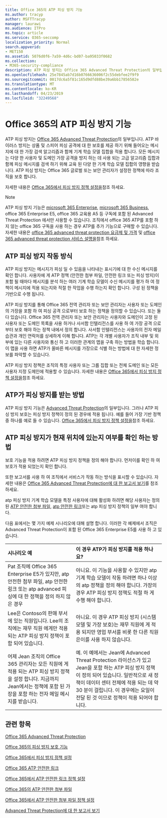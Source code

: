 ```yaml
---
title: Office 365의 ATP 피싱 방지 기능
ms.author: tracyp
author: MSFTTracyp
manager: laurawi
ms.audience: ITPro
ms.topic: article
ms.service: O365-seccomp
localization_priority: Normal
search.appverid:
- MET150
ms.assetid: 5076d0f6-7a59-4d6c-bd07-ba95033f0682
ms.collection:
- M365-security-compliance
description: ATP 피싱 방지는 Office 365 Advanced Threat Protection의 일부입니다. ATP 바이러스 방지는 상품 및 스피어 피싱 공격에 대 한 보호를 제공 하기 위해 들어오는 메시지에 대 한 가장 검색 알고리즘과 함께 기계 학습 모델 집합을 적용 합니다. 모든 메시지는 다양 한 사용자 및 도메인 가장 공격을 방지 하는 데 사용 되는 고급 알고리즘 집합과 함께 피싱 메시지를 검색 하기 위해 교육 된 다양 한 기계 학습 모델 집합의 영향을 받습니다.
ms.openlocfilehash: 25e7845ab7d16b0766636006f2c55debfee2f9f9
ms.sourcegitcommit: 0017dc6a5f81c165d9dfd88be39a6bb17856582e
ms.translationtype: MT
ms.contentlocale: ko-KR
ms.lasthandoff: 04/23/2019
ms.locfileid: "32249568"
---
```

# <a name="atp-anti-phishing-capabilities-in-office-365"></a>Office 365의 ATP 피싱 방지 기능

ATP 피싱 방지는 [Office 365 Advanced Threat Protection](office-365-atp.md)의 일부입니다. ATP 바이러스 방지는 상품 및 스피어 피싱 공격에 대 한 보호를 제공 하기 위해 들어오는 메시지에 대 한 가장 검색 알고리즘과 함께 기계 학습 모델 집합을 적용 합니다. 모든 메시지는 다양 한 사용자 및 도메인 가장 공격을 방지 하는 데 사용 되는 고급 알고리즘 집합과 함께 피싱 메시지를 검색 하기 위해 교육 된 다양 한 기계 학습 모델 집합의 영향을 받습니다. ATP 피싱 방지는 Office 365 글로벌 또는 보안 관리자가 설정한 정책에 따라 조직을 보호 합니다.
  
자세한 내용은 [Office 365에서 피싱 방지 정책 설정을](set-up-anti-phishing-policies.md)참조 하세요.
  
> [!NOTE]
> ATP 피싱 방지 기능은 [microsoft 365 Enterprise](https://www.microsoft.com/microsoft-365/enterprise/home), [microsoft 365 Business](https://www.microsoft.com/microsoft-365/business), office 365 Enterprise E5, office 365 교육용 A5 등 구독에 포함 된 Advanced Threat Protection 에서만 사용할 수 있습니다. 조직에서 office 365 ATP를 포함 하지 않는 office 365 구독을 사용 하는 경우 ATP를 추가 기능으로 구매할 수 있습니다. 자세한 내용은 [office 365 advanced threat protection 요금제 및 가격](https://products.office.com/exchange/advance-threat-protection) 및 [office 365 advanced threat protection 서비스 설명을](https://docs.microsoft.com/office365/servicedescriptions/office-365-advanced-threat-protection-service-description)참조 하세요.

## <a name="how-atp-anti-phishing-works"></a>ATP 피싱 방지 작동 방식

ATP 피싱 방지는 메시지가 피싱 일 수 있음을 나타내는 표시기에 대 한 수신 메시지를 확인 합니다. 사용자에 게 ATP 정책 (안전한 첨부 파일, 안전한 링크 또는 피싱 방지)이 포함 될 때마다 메시지를 분석 하는 여러 기계 학습 모델이 수신 메시지를 평가 하 여 정책이 메시지에 적용 되는지와 적절 한 작업을 수행 하는지 확인 합니다. 구성 된 정책을 기반으로 수행 됩니다.
  
ATP 피싱 방지를 통해 Office 365 전역 관리자 또는 보안 관리자는 사용자 또는 도메인의 가장을 포함 하 여 피싱 공격 으로부터 보호 하는 정책을 정의할 수 있습니다. 또는 둘 다 있습니다. Office 365 전역 관리자 또는 보안 관리자는 사용자와 도메인이 고정 된 사용자 또는 도메인 목록을 사용 하거나 사서함 인텔리전스를 사용 하 여 가장 공격 으로부터 보호 해야 하는 정책 내에서 정의 합니다. 사서함 인텔리전스는 사용자의 전자 메일 습관과 개인 연락처를 상세하게 이해 합니다. ATP는 각 개별 사용자가 조직 내부 및 외부에 있는 다른 사용자와 통신 하 고 이러한 관계의 맵을 구축 하는 방법을 학습 합니다. 이 맵을 사용 하면 ATP가 올바른 메시지를 가장으로 식별 하는 방법에 대 한 자세한 정보를 파악할 수 있습니다.
  
ATP 피싱 방지 정책은 조직의 특정 사용자 또는 그룹 집합 또는 전체 도메인 또는 모든 사용자 지정 도메인에 적용할 수 있습니다. 자세한 내용은 [Office 365에서 피싱 방지 정책 설정을](set-up-anti-phishing-policies.md)참조 하세요.
  
## <a name="how-to-get-atp-anti-phishing"></a>ATP가 피싱 방지를 받는 방법

ATP 피싱 방지 기능은 [Advanced Threat Protection](office-365-atp.md)의 일부입니다. 그러나 ATP 피싱 방지 보호는 피싱 방지 정책이 정의 된 경우에 적용 됩니다. 예를 들어 가장 기반 정책 중 하나를 예로 들 수 있습니다. [Office 365에서 피싱 방지 정책 설정을](set-up-anti-phishing-policies.md)참조 하세요.
  
## <a name="how-to-know-if-atp-anti-phishing-is-in-place"></a>ATP 피싱 방지가 현재 위치에 있는지 여부를 확인 하는 방법

보호 기능을 적용 하려면 ATP 피싱 방지 정책을 정의 해야 합니다. 먼저이를 확인 하 여 보호가 적용 되었는지 확인 합니다.

또한 보고서를 사용 하 여 조직에서 서비스가 작동 하는 방식을 표시할 수 있습니다. 자세한 내용은 [Office 365 Advanced Threat Protection에 대 한 보고서 보기](view-reports-for-atp.md)를 참조 하세요.

atp 피싱 방지 기계 학습 모델을 특정 사용자에 대해 활성화 하려면 해당 사용자는 정의 된 [ATP 안전한 첨부 파일](atp-safe-attachments.md), [atp 안전한 링크](atp-safe-links.md)또는 atp 피싱 방지 정책의 일부 여야 합니다. 

다음 표에서는 몇 가지 예제 시나리오에 대해 설명 합니다. 이러한 각 예제에서 조직은 Advanced Threat Protection이 포함 된 Office 365 Enterprise E5를 사용 하 고 있습니다.
  
|**시나리오 예**|**이 경우 ATP가 피싱 방지를 적용 하나요?**|
|:-----|:-----|
|Pat 조직에 Office 365 Enterprise E5가 있지만, atp 안전한 첨부 파일, atp 안전한 링크 또는 atp advanced 피싱에 대 한 정책을 정의 하지 않은 경우|아니요. 이 기능을 사용할 수 있지만 atp 기계 학습 모델이 작동 하려면 하나 이상의 atp 정책을 정의 해야 합니다. 가장의 경우 ATP 피싱 방지 정책도 적절 하 게 수행 해야 합니다.|
|Lee은 Contoso의 판매 부서에 있는 직원입니다. Lee의 조직에는 재무 직원 에게만 적용 되는 ATP 피싱 방지 정책이 포함 되어 있습니다.|아니요. 이 경우 ATP 피싱 방지 (시스템 모델 및 가장 보호)는 재무 직원에 게 적용 되지만 영업 부서를 비롯 한 다른 직원은이를 사용 하지 않습니다.|
|어제 Jean 조직의 Office 365 관리자는 모든 직원에 게 적용 되는 ATP 피싱 방지 정책을 설정 합니다. 지금까지 Jean에서는 정책에 포함 된 가장을 포함 하는 전자 메일 메시지를 받습니다.|예. 이 예에서는 Jean에 Advanced Threat Protection 라이선스가 있고 Jean을 포함 하는 ATP 피싱 방지 정책이 정의 되어 있습니다. 일반적으로 새 정책이 데이터 센터 전체에 적용 되는 데 약 30 분이 걸립니다. 이 경우에는 요일이 전달 된 것 이므로 정책이 적용 되어야 합니다.|

## <a name="related-topics"></a>관련 항목

[Office 365 Advanced Threat Protection](office-365-atp.md)
  
[Office 365의 피싱 방지 보호 기능](anti-phishing-protection.md)
  
[Office 365에서 피싱 방지 정책 설정](set-up-anti-phishing-policies.md)
  
[Office 365 ATP 안전한 링크](atp-safe-links.md)
  
[Office 365에서 ATP 안전한 링크 정책 설정](set-up-atp-safe-links-policies.md)
  
[Office 365의 ATP 안전한 첨부 파일](atp-safe-attachments.md)
  
[Office 365에서 ATP 안전한 첨부 파일 정책 설정](set-up-atp-safe-attachments-policies.md)
  
[Advanced Threat Protection에 대 한 보고서 보기](view-reports-for-atp.md)
